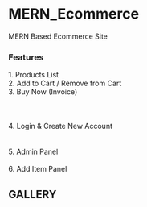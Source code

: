 # MERN_Ecommerce
MERN Based Ecommerce Site


<h3>Features</h3>
1. Products List <br>
2. Add to Cart / Remove from Cart<br>
3. Buy Now (Invoice)<br><br><br><br>
4. Login & Create New Account <br><br><br>
5. Admin Panel<br><br>
6. Add Item Panel<br>

<h2>GALLERY</h2>

